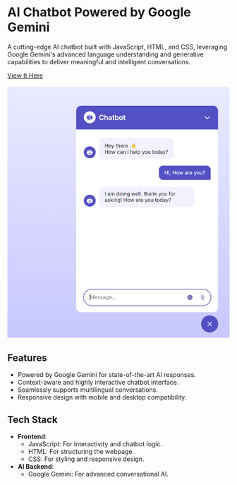 # AI Chatbot Powered by Google Gemini  
A cutting-edge AI chatbot built with JavaScript, HTML, and CSS, leveraging Google Gemini's advanced language understanding and generative capabilities to deliver meaningful and intelligent conversations.

<a href="https://bashayerrr.github.io/AI-Chatbot/">View It Here</a><br><br>
<img src="chatbot-img.png">
## Features
- Powered by Google Gemini for state-of-the-art AI responses.
- Context-aware and highly interactive chatbot interface.
- Seamlessly supports multilingual conversations.
- Responsive design with mobile and desktop compatibility.

## Tech Stack
- **Frontend**:
  - JavaScript: For interactivity and chatbot logic.
  - HTML: For structuring the webpage.
  - CSS: For styling and responsive design.
- **AI Backend**:
  - Google Gemini: For advanced conversational AI.


